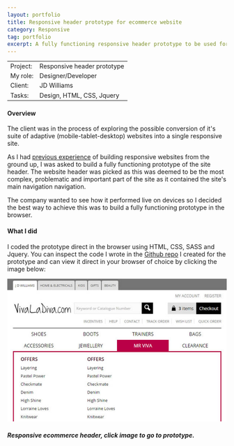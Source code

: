 ```yaml
---
layout: portfolio
title: Responsive header prototype for ecommerce website
category: Responsive
tag: portfolio
excerpt: A fully functioning responsive header prototype to be used for the new proposed eCommerce site template. 
---   
```


<table class="overview cols">
  <tr>
    <td>Project:</td>
    <td>Responsive header prototype </td>  
  </tr>  
  <tr>
    <td>My role:</td>
    <td>Designer/Developer</td>
  </tr> 
  <tr>
    <td>Client:</td>
    <td>JD Williams</td>  
  </tr> 
  <tr>
    <td>Tasks:</td>
    <td>Design, HTML, CSS, Jquery</td>
  </tr> 
</table>

#### Overview

The client was in the process of exploring the possible conversion of it's suite of adaptive (mobile-tablet-desktop) websites into a single responsive site.  

As I had <a href="kleeneze">previous experience</a> of building responsive websites from the ground up, I was asked to build a fully functioning prototype of the site header.  The website header was picked as this was deemed to be the most complex, problematic and important part of the site as it contained the site's main navigation navigation. 

The company wanted to see how it performed live on devices so I decided the best way to achieve this was to build a fully functioning prototype in the browser.

#### What I did 

I coded the prototype direct in the browser using HTML, CSS, SASS and Jquery.  You can inspect the code I wrote in the <a href="https://github.com/johnasp/ecommerce_responsive_header">Github repo</a> I created for the prototype and can view it direct in your browser of choice by clicking the image below: 

<div class="no-margin"><a href="http://johnasp.github.io/ecommerce_responsive_header/"><img src="/img/jdw-responsive-header-home.jpg" alt="Responsive ecommerce header" /></a></div>

##### Responsive ecommerce header, click image to go to prototype.







